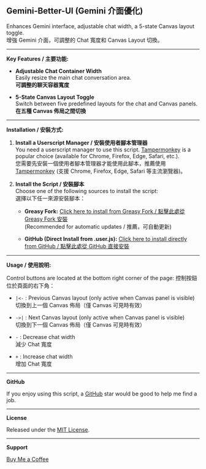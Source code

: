 ## Gemini-Better-UI (Gemini 介面優化)

Enhances Gemini interface, adjustable chat width, a 5-state Canvas layout toggle.  
增強 Gemini 介面，可調整的 Chat 寬度和 Canvas Layout 切換。

---
**Key Features / 主要功能:**

- **Adjustable Chat Container Width**  
  Easily resize the main chat conversation area.  
  **可調整的聊天容器寬度**
  

- **5-State Canvas Layout Toggle**  
  Switch between five predefined layouts for the chat and Canvas panels.  
  **在五種 Canvas 佈局之間切換**

---

**Installation / 安裝方式:**

1.  **Install a Userscript Manager / 安裝使用者腳本管理器**  
    You need a userscript manager to use this script. [Tampermonkey](https://www.tampermonkey.net/) is a popular choice (available for Chrome, Firefox, Edge, Safari, etc.).  
    您需要先安裝一個使用者腳本管理器才能使用此腳本，推薦使用 [Tampermonkey](https://www.tampermonkey.net/) (支援 Chrome, Firefox, Edge, Safari 等主流瀏覽器)。

3.  **Install the Script / 安裝腳本**  
    Choose one of the following sources to install the script:  
    選擇以下任一來源安裝腳本：

    * **Greasy Fork:** [Click here to install from Greasy Fork / 點擊此處從 Greasy Fork 安裝](https://greasyfork.org/zh-TW/scripts/535508-gemini-better-ui)  
        (Recommended for automatic updates / 推薦，可自動更新)

    * **GitHub (Direct Install from .user.js):** [Click here to install directly from GitHub / 點擊此處從 GitHub 直接安裝](https://github.com/Jonathan881005/Gemini-Better-UI/raw/refs/heads/main/Gemini-Better-UI.user.js)

---

**Usage / 使用說明:**

Control buttons are located at the bottom right corner of the page:
控制按鈕位於頁面的右下角：

- `|<-` : Previous Canvas layout (only active when Canvas panel is visible)  
  切換到上一個 Canvas 佈局（僅 Canvas 可見時有效）

- `->|` : Next Canvas layout (only active when Canvas panel is visible)  
  切換到下一個 Canvas 佈局（僅 Canvas 可見時有效）

- `-` : Decrease chat width  
  減少 Chat 寬度

- `+` : Increase chat width  
  增加 Chat 寬度

---

**GitHub**

If you enjoy using this script, a [GitHub](https://github.com/Jonathan881005/Gemini-Better-UI/) star would be good to help me find a job.

---

**License**

Released under the [MIT License](https://opensource.org/license/MIT).

---

**Support**

[Buy Me a Coffee](https://ko-fi.com/jonathanlu1005)
